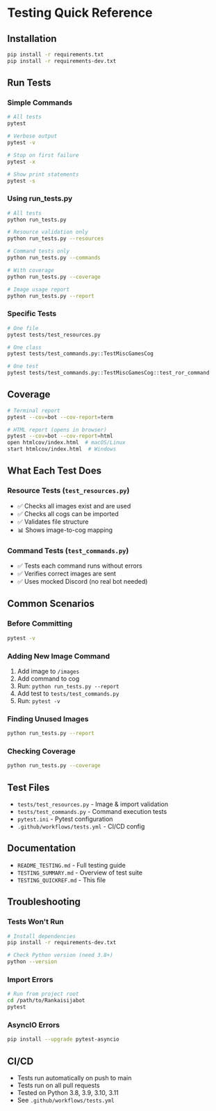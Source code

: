 # Testing Quick Reference

## Installation
```bash
pip install -r requirements.txt
pip install -r requirements-dev.txt
```

## Run Tests

### Simple Commands
```bash
# All tests
pytest

# Verbose output
pytest -v

# Stop on first failure
pytest -x

# Show print statements
pytest -s
```

### Using run_tests.py
```bash
# All tests
python run_tests.py

# Resource validation only
python run_tests.py --resources

# Command tests only
python run_tests.py --commands

# With coverage
python run_tests.py --coverage

# Image usage report
python run_tests.py --report
```

### Specific Tests
```bash
# One file
pytest tests/test_resources.py

# One class
pytest tests/test_commands.py::TestMiscGamesCog

# One test
pytest tests/test_commands.py::TestMiscGamesCog::test_ror_command
```

## Coverage
```bash
# Terminal report
pytest --cov=bot --cov-report=term

# HTML report (opens in browser)
pytest --cov=bot --cov-report=html
open htmlcov/index.html  # macOS/Linux
start htmlcov/index.html  # Windows
```

## What Each Test Does

### Resource Tests (`test_resources.py`)
- ✅ Checks all images exist and are used
- ✅ Checks all cogs can be imported
- ✅ Validates file structure
- 📊 Shows image-to-cog mapping

### Command Tests (`test_commands.py`)
- ✅ Tests each command runs without errors
- ✅ Verifies correct images are sent
- ✅ Uses mocked Discord (no real bot needed)

## Common Scenarios

### Before Committing
```bash
pytest -v
```

### Adding New Image Command
1. Add image to `/images`
2. Add command to cog
3. Run: `python run_tests.py --report`
4. Add test to `tests/test_commands.py`
5. Run: `pytest -v`

### Finding Unused Images
```bash
python run_tests.py --report
```

### Checking Coverage
```bash
python run_tests.py --coverage
```

## Test Files
- `tests/test_resources.py` - Image & import validation
- `tests/test_commands.py` - Command execution tests
- `pytest.ini` - Pytest configuration
- `.github/workflows/tests.yml` - CI/CD config

## Documentation
- `README_TESTING.md` - Full testing guide
- `TESTING_SUMMARY.md` - Overview of test suite
- `TESTING_QUICKREF.md` - This file

## Troubleshooting

### Tests Won't Run
```bash
# Install dependencies
pip install -r requirements-dev.txt

# Check Python version (need 3.8+)
python --version
```

### Import Errors
```bash
# Run from project root
cd /path/to/Rankaisijabot
pytest
```

### AsyncIO Errors
```bash
pip install --upgrade pytest-asyncio
```

## CI/CD
- Tests run automatically on push to main
- Tests run on all pull requests
- Tested on Python 3.8, 3.9, 3.10, 3.11
- See `.github/workflows/tests.yml`
